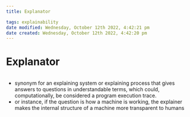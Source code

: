 ```yaml
---
title: Explanator

tags: explainability 
date modified: Wednesday, October 12th 2022, 4:42:21 pm
date created: Wednesday, October 12th 2022, 4:42:20 pm
---
```


# Explanator
```toc
```

- synonym for an explaining system or explaining process that gives answers to questions in understandable terms, which could, computationally, be considered a program execution trace.
- or instance, if the question is how a machine is working, the explainer makes the internal structure of a machine more transparent to humans



